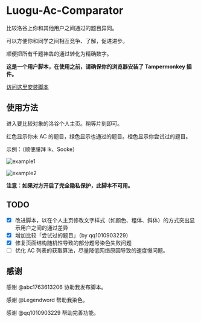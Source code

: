 # Luogu-Ac-Comparator

比较洛谷上你和其他用户之间通过的题目异同。

可以方便你和同学之间相互竞争、了解，促进进步。

顺便把所有千题神犇的通过转化为精确数字。

**这是一个用户脚本，在使用之前，请确保你的浏览器安装了 Tampermonkey 插件。**

[访问这里安装脚本](https://greasyfork.org/zh-CN/scripts/371669-%E6%B4%9B%E8%B0%B7%E9%80%9A%E8%BF%87%E9%A2%98%E7%9B%AE%E6%AF%94%E8%BE%83%E5%99%A8-yyfcpp)

## 使用方法
进入要比较对象的洛谷个人主页。稍等片刻即可。

红色显示你未 AC 的题目，绿色显示也通过的题目。橙色显示你尝试过的题目。

示例：（顺便膜拜 lk、Sooke）

![example1](https://s1.ax1x.com/2018/09/30/i1P59K.png)

![example2](https://s1.ax1x.com/2018/09/30/i1P59K.png)

**注意：如果对方开启了完全隐私保护，此脚本不可用。**

## TODO
- [x] 改进脚本，以在个人主页修改文字样式（如颜色、粗体、斜体）的方式突出显示用户之间的通过差异
- [x] 增加比较「尝试过的题目」（by qq1010903229）
- [x] 修复页面结构随机性导致的部分题号染色失败问题
- [ ] 优化 AC 列表的获取算法，尽量降低网络原因导致的速度慢问题。

## 感谢
感谢 @abc1763613206 协助我发布脚本。

感谢 @Legendword 帮助我染色。

感谢 @qq1010903229 帮助完善功能。
